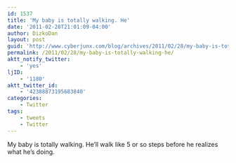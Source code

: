 ```yaml
---
id: 1537
title: 'My baby is totally walking. He'
date: '2011-02-28T21:01:09-04:00'
author: DizkoDan
layout: post
guid: 'http://www.cyberjunx.com/blog/archives/2011/02/28/my-baby-is-totally-walking-he/'
permalink: /2011/02/28/my-baby-is-totally-walking-he/
aktt_notify_twitter:
    - 'yes'
ljID:
    - '1180'
aktt_twitter_id:
    - '42388873195683840'
categories:
    - Twitter
tags:
    - tweets
    - Twitter
---
```


My baby is totally walking. He’ll walk like 5 or so steps before he realizes what he’s doing.